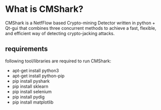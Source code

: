 # What is CMShark?
CMShark is a NetfFlow based Crypto-mining Detector written in python + Qt-gui that combines three concurrent methods to achieve a fast, flexible, and efficient way of detecting crypto-jacking attacks.

## requirements
following tool/libraries are required to run CMShark:

- apt-get install python3
- apt-get install python-pip
- pip install pyshark
- pip install sklearn 
- pip install selenium
- pip install pydig
- pip install matplotlib